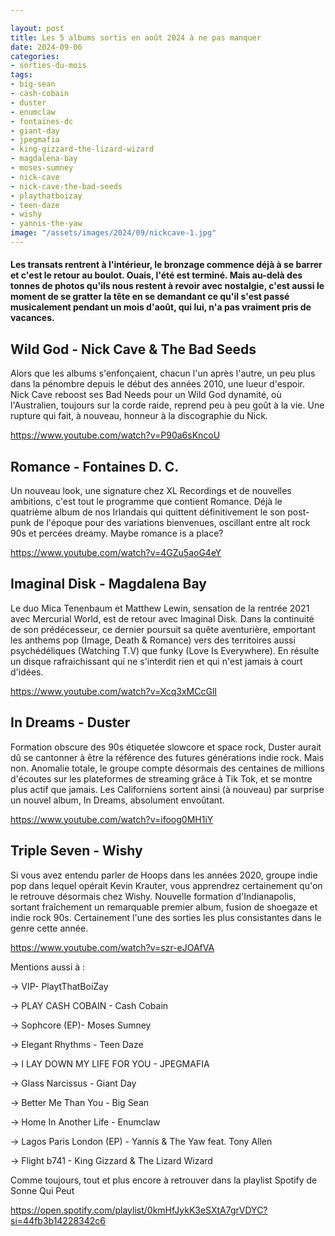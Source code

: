 ```yaml
---

layout: post
title: Les 5 albums sortis en août 2024 à ne pas manquer
date: 2024-09-06
categories:
- sorties-du-mois
tags:
- big-sean
- cash-cobain
- duster
- enumclaw
- fontaines-dc
- giant-day
- jpegmafia
- king-gizzard-the-lizard-wizard
- magdalena-bay
- moses-sumney
- nick-cave
- nick-cave-the-bad-seeds
- playthatboizay
- teen-daze
- wishy
- yannis-the-yaw
image: "/assets/images/2024/09/nickcave-1.jpg"
---
```


#### Les transats rentrent à l'intérieur, le bronzage commence déjà à se barrer et c'est le retour au boulot. Ouais, l'été est terminé. Mais au-delà des tonnes de photos qu'ils nous restent à revoir avec nostalgie, c'est aussi le moment de se gratter la tête en se demandant ce qu'il s'est passé musicalement pendant un mois d'août, qui lui, n'a pas vraiment pris de vacances.

<!--more-->

## Wild God - Nick Cave & The Bad Seeds

Alors que les albums s'enfonçaient, chacun l'un après l'autre, un peu plus dans la pénombre depuis le début des années 2010, une lueur d'espoir. Nick Cave reboost ses Bad Needs pour un Wild God dynamité, où l'Australien, toujours sur la corde raide, reprend peu à peu goût à la vie. Une rupture qui fait, à nouveau, honneur à la discographie du Nick.

https://www.youtube.com/watch?v=P90a6sKncoU

## Romance - Fontaines D. C.

Un nouveau look, une signature chez XL Recordings et de nouvelles ambitions, c'est tout le programme que contient Romance. Déjà le quatrième album de nos Irlandais qui quittent définitivement le son post-punk de l'époque pour des variations bienvenues, oscillant entre alt rock 90s et percées dreamy. Maybe romance is a place?

https://www.youtube.com/watch?v=4GZu5aoG4eY

## Imaginal Disk - Magdalena Bay

Le duo Mica Tenenbaum et Matthew Lewin, sensation de la rentrée 2021 avec Mercurial World, est de retour avec Imaginal Disk. Dans la continuité de son prédécesseur, ce dernier poursuit sa quête aventurière, emportant les anthems pop (Image, Death & Romance) vers des territoires aussi psychédéliques (Watching T.V) que funky (Love Is Everywhere). En résulte un disque rafraichissant qui ne s'interdit rien et qui n'est jamais à court d'idées.

https://www.youtube.com/watch?v=Xcq3xMCcGlI

## In Dreams - Duster

Formation obscure des 90s étiquetée slowcore et space rock, Duster aurait dû se cantonner à être la référence des futures générations indie rock. Mais non. Anomalie totale, le groupe compte désormais des centaines de millions d'écoutes sur les plateformes de streaming grâce à Tik Tok, et se montre plus actif que jamais. Les Californiens sortent ainsi (à nouveau) par surprise un nouvel album, In Dreams, absolument envoûtant.

https://www.youtube.com/watch?v=ifoog0MH1iY

## Triple Seven - Wishy

Si vous avez entendu parler de Hoops dans les années 2020, groupe indie pop dans lequel opérait Kevin Krauter, vous apprendrez certainement qu'on le retrouve désormais chez Wishy. Nouvelle formation d'Indianapolis, sortant fraîchement un remarquable premier album, fusion de shoegaze et indie rock 90s. Certainement l'une des sorties les plus consistantes dans le genre cette année.

https://www.youtube.com/watch?v=szr-eJOAfVA

Mentions aussi à :

\-> VIP- PlaytThatBoiZay

\-> PLAY CASH COBAIN - Cash Cobain

\-> Sophcore (EP)- Moses Sumney

\-> Elegant Rhythms - Teen Daze

\-> I LAY DOWN MY LIFE FOR YOU - JPEGMAFIA

\-> Glass Narcissus - Giant Day

\-> Better Me Than You - Big Sean

\-> Home In Another Life - Enumclaw

\-> Lagos Paris London (EP) - Yannis & The Yaw feat. Tony Allen

\-> Flight b741 - King Gizzard & The Lizard Wizard

Comme toujours, tout et plus encore à retrouver dans la playlist Spotify de Sonne Qui Peut

https://open.spotify.com/playlist/0kmHfJykK3eSXtA7grVDYC?si=44fb3b14228342c6
